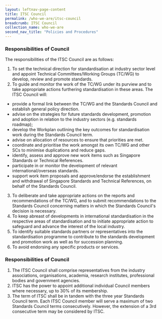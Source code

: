 ```yaml
---
layout: leftnav-page-content
title: ITSC Council
permalink: /who-we-are/itsc-council
breadcrumb: ITSC Council
collection_name: who-we-are
second_nav_title: "Policies and Procedures"
---
```


### Responsibilities of Council
The responsibilities of the ITSC Council are as follows:
1. To set the technical direction for standardisation at industry sector level and appoint Technical Committees/Working Groups (TC/WG) to develop, review and promote standards.
2. To guide and monitor the work of the TC/WG under its purview and to take appropriate actions furthering standardisation in these areas. The ITSC Council will:
  * provide a formal link between the TC/WG and the Standards Council and establish general policy direction.
  * advise on the strategies for future standards development, promotion and adoption in relation to the industry sectors (e.g. standards roadmap);
  * develop the Workplan outlining the key outcomes for standardisation work during the Standards Council term.
  * advise on allocation of resources to ensure that priorities are met.
  * coordinate and prioritise the work amongst its own TC/WG and other SCs to minimise duplications and reduce gaps.
  * identify, assess and approve new work items such as Singapore Standards or Technical References.
  * participate in or monitor the development of relevant international/overseas standards.
  * support work item proposals and approve/endorse the establishment and withdrawal of Singapore Standards and Technical References, on behalf of the Standards Council.
3. To deliberate and take appropriate actions on the reports and recommendations of the TC/WG, and to submit recommendations to the Standards Council concerning matters in which the Standards Council's decision is necessary.
4. To keep abreast of developments in international standardisation in the respective areas of standardisation and to initiate appropriate action to safeguard and advance the interest of the local industry.
5. To identify suitable standards partners or representatives into the standardisation programme to contribute to the standards development and promotion work as well as for succession planning.
6. To avoid endorsing any specific products or services.

### Responsibilities of Council
1. The ITSC Council shall comprise representatives from the industry associations, organisations, academia, research institutes, professional bodies and government agencies.
2. ITSC has the power to appoint additional individual Council members where necessary, up to 30% of its membership.
3. The term of ITSC shall be in tandem with the three year Standards Council term. Each ITSC Council member will serve a maximum of two Standards Council terms consecutively. However, the extension of a 3rd consecutive term may be considered by ITSC.

